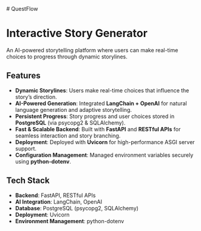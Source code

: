 #   Q u e s t F l o w 
 
 
# Interactive Story Generator

An AI-powered storytelling platform where users can make real-time choices to progress through dynamic storylines.

## Features
- **Dynamic Storylines**: Users make real-time choices that influence the story’s direction.  
- **AI-Powered Generation**: Integrated **LangChain + OpenAI** for natural language generation and adaptive storytelling.  
- **Persistent Progress**: Story progress and user choices stored in **PostgreSQL** (via psycopg2 & SQLAlchemy).  
- **Fast & Scalable Backend**: Built with **FastAPI** and **RESTful APIs** for seamless interaction and story branching.  
- **Deployment**: Deployed with **Uvicorn** for high-performance ASGI server support.  
- **Configuration Management**: Managed environment variables securely using **python-dotenv**.  

## Tech Stack
- **Backend**: FastAPI, RESTful APIs  
- **AI Integration**: LangChain, OpenAI  
- **Database**: PostgreSQL (psycopg2, SQLAlchemy)  
- **Deployment**: Uvicorn  
- **Environment Management**: python-dotenv  

